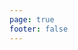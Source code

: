 ```yaml
---
page: true
footer: false
---
```


<script setup>
import PartnerLanding from './components/PartnerLanding.vue'
</script>

<PartnerLanding />
